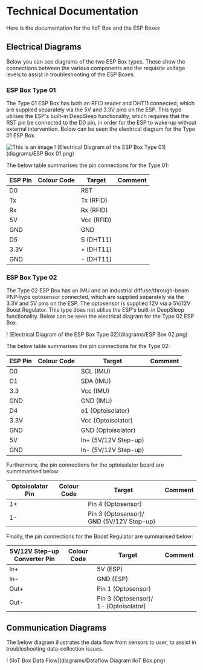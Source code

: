 # Technical Documentation
Here is the documentation for the IIoT Box and the ESP Boxes

## Electrical Diagrams
Below you can see diagrams of the two ESP Box types. These show the connections between the various components and the requisite 
voltage levels to assist in troubleshooting of the ESP Boxes. 

### ESP Box Type 01
The Type 01 ESP Box has both an RFID reader and DHT11 connected, which are supplied separately via the 5V and 3.3V pins on the ESP.
This type utilises the ESP's built-in DeepSleep functionality, which requires that the RST pin be connected to the D0 pin, in order 
for the ESP to wake-up without external intervention. Below can be seen the electrical diagram for the Type 01 ESP Box.

![This is an image](https://myoctocat.com/assets/images/base-octocat.svg)
! [Electrical Diagram of the ESP Box Type 01](diagrams/ESP Box 01.png)

The below table summarises the pin connections for the Type 01:

| ESP Pin | Colour Code |   Target   | Comment |
|---------|-------------|------------|---------|
| D0      |             | RST        |         |
| Tx      |             | Tx (RFID)  |         |
| Rx      |             | Rx (RFID)  |         |
| 5V      |             | Vcc (RFID) |         |
| GND     |             | GND        |         |
| D5      |             | S (DHT11)  |         |
| 3.3V    |             | + (DHT11)  |         |
| GND     |             | - (DHT11)  |         |

### ESP Box Type 02
The Type 02 ESP Box has an IMU and an industrial diffuse/through-beam PNP-type optosensor connected, which are supplied separately 
via the 3.3V and 5V pins on the ESP. The optosensor is supplied 12V via a 5V/12V Boost Regulator. This type does not utilise the 
ESP's built-in DeepSleep functionality. Below can be seen the electrical diagram for the Type 02 ESP Box.


! [Electrical Diagram of the ESP Box Type 02](diagrams/ESP Box 02.png)

The below table summarises the pin connections for the Type 02:

| ESP Pin | Colour Code |        Target        | Comment |
|---------|-------------|----------------------|---------|
| D0      |             | SCL (IMU)            |         |
| D1      |             | SDA (IMU)            |         |
| 3.3     |             | Vcc (IMU)            |         |
| GND     |             | GND (IMU)            |         |
| D4      |             | o1 (Optoisolator)    |         |
| 3.3V    |             | Vcc (Optoisolator)   |         |
| GND     |             | GND (Optoisolator)   |         |
| 5V      |             | In+ (5V/12V Step-up) |         |
| GND     |             | In- (5V/12V Step-up) |         |

Furthermore, the pin connections for the optoisolator board are summmarised below:

| Optoisolator Pin | Colour Code |                  Target                  | Comment |
|------------------|-------------|------------------------------------------|---------|
| 1+               |             | Pin 4 (Optosensor)                       |         |
| 1-               |             | Pin 3 (Optosensor)/ GND (5V/12V Step-up) |         |

Finally, the pin connections for the Boost Regulator are summarised below:

| 5V/12V Step-up Converter Pin | Colour Code |                Target                 | Comment |
|------------------------------|-------------|---------------------------------------|---------|
| In+                          |             | 5V (ESP)                              |         |
| In-                          |             | GND (ESP)                             |         |
| Out+                         |             | Pin 1 (Optosensor)                    |         |
| Out-                         |             | Pin 3 (Optosensor)/ 1- (Optoisolator) |         |


## Communication Diagrams
The below diagram illustrates the data flow from sensors to user, to assist in troubleshooting data-collection
issues. 

! [IIoT Box Data Flow](diagrams/Dataflow Diagram IIoT Box.png)
